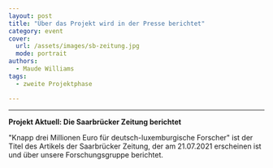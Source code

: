 ```yaml
---
layout: post
title: "Über das Projekt wird in der Presse berichtet"
category: event
cover:
  url: /assets/images/sb-zeitung.jpg
  mode: portrait
authors:
  - Maude Williams
tags:
  - zweite Projektphase

---
```

****

**Projekt Aktuell: Die Saarbrücker Zeitung berichtet**

"Knapp drei Millionen Euro für deutsch-luxemburgische Forscher" ist der Titel des Artikels der Saarbrücker Zeitung, der am 21.07.2021 erscheinen ist und über unsere Forschungsgruppe berichtet.

<!-- more -->

